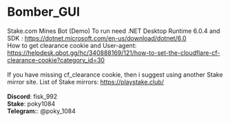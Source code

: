 # Bomber_GUI
Stake.com Mines Bot (Demo)
To run need .NET Desktop Runtime 6.0.4 and SDK : https://dotnet.microsoft.com/en-us/download/dotnet/6.0
<br />
How to get clearance cookie and User-agent:<br />
https://helpdesk.qbot.gg/hc/340888169/121/how-to-set-the-cloudflare-cf-clearance-cookie?category_id=30
<br />
<br />
If you have missing cf_clearance cookie, then i suggest using another Stake mirror site.
List of Stake mirrors: https://playstake.club/
<br />
<br />
<b>Discord</b>: fisk_992 <br />
<b>Stake</b>: poky1084 <br />
<b>Telegram:</b>: @poky_1084
